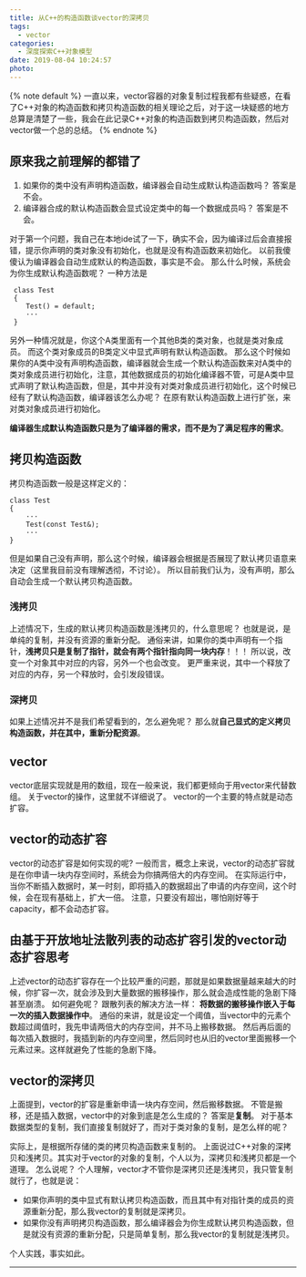 ```yaml
---
title: 从C++的构造函数谈vector的深拷贝
tags:
  - vector
categories:
  - 深度探索C++对象模型
date: 2019-08-04 10:24:57
photo:
---
```


{% note default %}
一直以来，vector容器的对象复制过程我都有些疑惑，在看了C++对象的构造函数和拷贝构造函数的相关理论之后，对于这一块疑惑的地方总算是清楚了一些，我会在此记录C++对象的构造函数到拷贝构造函数，然后对vector做一个总的总结。
{% endnote %}

<!-- more -->
## 原来我之前理解的都错了
1. 如果你的类中没有声明构造函数，编译器会自动生成默认构造函数吗？
答案是不会。
2. 编译器合成的默认构造函数会显式设定类中的每一个数据成员吗？
答案是不会。

对于第一个问题，我自己在本地ide试了一下，确实不会，因为编译过后会直接报错，提示你声明的类对象没有初始化，也就是没有构造函数来初始化。
以前我傻傻认为编译器会自动生成默认的构造函数，事实是不会。
那么什么时候，系统会为你生成默认构造函数呢？
一种方法是
```
 class Test
 {
 	Test() = default;
 	···
 }
```
另外一种情况就是，你这个A类里面有一个其他B类的类对象，也就是类对象成员。
而这个类对象成员的B类定义中显式声明有默认构造函数。
那么这个时候如果你的A类中没有声明构造函数，编译器就会生成一个默认构造函数来对A类中的类对象成员进行初始化，注意，其他数据成员的初始化编译器不管，可是A类中显式声明了默认构造函数，但是，其中并没有对类对象成员进行初始化，这个时候已经有了默认构造函数，编译器该怎么办呢？
在原有默认构造函数上进行扩张，来对类对象成员进行初始化。

**编译器生成默认构造函数只是为了编译器的需求，而不是为了满足程序的需求**。

## 拷贝构造函数
拷贝构造函数一般是这样定义的：
```
class Test
{
	···
	Test(const Test&);
	···
}
```
但是如果自己没有声明，那么这个时候，编译器会根据是否展现了默认拷贝语意来决定（这里我目前没有理解透彻，不讨论）。
所以目前我们认为，没有声明，那么自动会生成一个默认拷贝构造函数。

### 浅拷贝
上述情况下，生成的默认拷贝构造函数是浅拷贝的，什么意思呢？
也就是说，是单纯的复制，并没有资源的重新分配。
通俗来讲，如果你的类中声明有一个指针，**浅拷贝只是复制了指针，就会有两个指针指向同一块内存**！！！
所以说，改变一个对象其中对应的内容，另外一个也会改变。
更严重来说，其中一个释放了对应的内存，另一个释放时，会引发段错误。

### 深拷贝
如果上述情况并不是我们希望看到的，怎么避免呢？
那么就**自己显式的定义拷贝构造函数，并在其中，重新分配资源**。

## vector
vector底层实现就是用的数组，现在一般来说，我们都更倾向于用vector来代替数组。
关于vector的操作，这里就不详细说了。
vector的一个主要的特点就是动态扩容。

## vector的动态扩容
vector的动态扩容是如何实现的呢?
一般而言，概念上来说，vector的动态扩容就是在你申请一块内存空间时，系统会为你搞两倍大的内存空间。
在实际运行中，当你不断插入数据时，某一时刻，即将插入的数据超出了申请的内存空间，这个时候，会在现有基础上，扩大一倍。
注意，只要没有超出，哪怕刚好等于capacity，都不会动态扩容。

## 由基于开放地址法散列表的动态扩容引发的vector动态扩容思考
上述vector的动态扩容存在一个比较严重的问题，那就是如果数据量越来越大的时候，你扩容一次，就会涉及到大量数据的搬移操作，那么就会造成性能的急剧下降甚至崩溃。
如何避免呢？
跟散列表的解决方法一样：
**将数据的搬移操作嵌入于每一次的插入数据操作中**。
通俗的来讲，就是设定一个阈值，当vector中的元素个数超过阈值时，我先申请两倍大的内存空间，并不马上搬移数据。
然后再后面的每次插入数据时，我插到新的内存空间里，然后同时也从旧的vector里面搬移一个元素过来。这样就避免了性能的急剧下降。

## vector的深拷贝
上面提到，vector的扩容是重新申请一块内存空间，然后搬移数据。
不管是搬移，还是插入数据，vector中的对象到底是怎么生成的？
答案是**复制**。
对于基本数据类型的复制，我们直接复制就好了，而对于类对象的复制，是怎么样的呢？

实际上，是根据所存储的类的拷贝构造函数来复制的。
上面说过C++对象的深拷贝和浅拷贝。其实对于vector的对象的复制，个人以为，深拷贝和浅拷贝都是一个道理。
怎么说呢？
个人理解，vector才不管你是深拷贝还是浅拷贝，我只管复制就行了，也就是说：
- 如果你声明的类中显式有默认拷贝构造函数，而且其中有对指针类的成员的资源重新分配，那么我vector的复制就是深拷贝。
- 如果你没有声明拷贝构造函数，那么编译器会为你生成默认拷贝构造函数，但是就没有资源的重新分配，只是简单复制，那么我vector的复制就是浅拷贝。

个人实践，事实如此。













--- 

